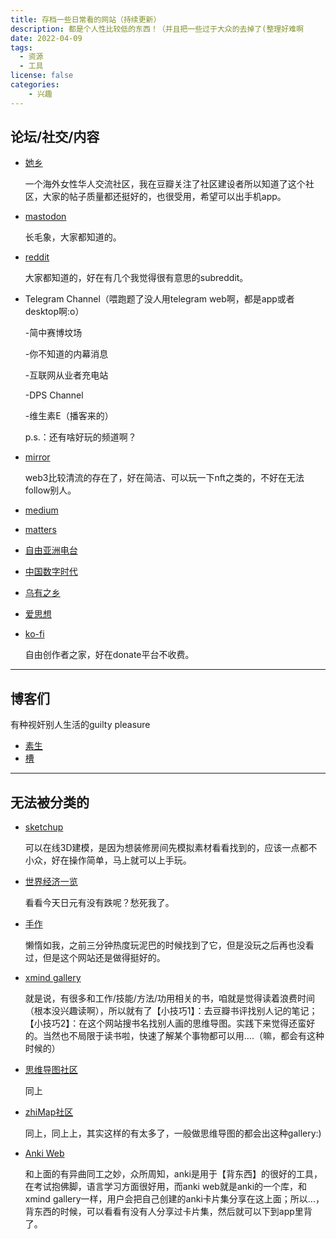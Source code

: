 ```yaml
---
title: 存档一些日常看的网站（持续更新）
description: 都是个人性比较低的东西！（并且把一些过于大众的去掉了(整理好难啊
date: 2022-04-09
tags:
  - 资源
  - 工具
license: false
categories:
    - 兴趣
---
```


## 论坛/社交/内容
- [她乡](https://womenoverseas.com/)
	
	一个海外女性华人交流社区，我在豆瓣关注了社区建设者所以知道了这个社区，大家的帖子质量都还挺好的，也很受用，希望可以出手机app。
- [mastodon](https://mastodon.social/web/home)
	
	长毛象，大家都知道的。
- [reddit](https://www.reddit.com/)
	
	 大家都知道的，好在有几个我觉得很有意思的subreddit。
- Telegram Channel（喂跑题了没人用telegram web啊，都是app或者desktop啊:o）
	
	-简中赛博坟场
	
	-你不知道的内幕消息
	
	-互联网从业者充电站
	
	-DPS Channel
	
	-维生素E（播客来的）
	
	p.s.：还有啥好玩的频道啊？
- [mirror](https://mirror.xyz/)
	
	web3比较清流的存在了，好在简洁、可以玩一下nft之类的，不好在无法follow别人。
- [medium](https://medium.com/)
- [matters](https://matters.news/)
- [自由亚洲电台](https://www.rfa.org/mandarin)
- [中国数字时代](https://chinadigitaltimes.net/chinese/)
- [乌有之乡](http://m.wyzxwk.com/)
- [爱思想](https://www.aisixiang.com/)
- [ko-fi](https://ko-fi.com/Manage/)
	
	自由创作者之家，好在donate平台不收费。

---
## 博客们
有种视奸别人生活的guilty pleasure
- [素生](https://z.arlmy.me/)
- [槽](https://miyehn.me/blog/)

---
## 无法被分类的
- [sketchup](https://app.sketchup.com/app?hl=en)
	
	可以在线3D建模，是因为想装修房间先模拟素材看看找到的，应该一点都不小众，好在操作简单，马上就可以上手玩。
- [世界经济一览](https://zh.tradingeconomics.com/stocks)
	
	看看今天日元有没有跌呢？愁死我了。
- [手作](https://www.kiinii.com/)
	 
	 懒惰如我，之前三分钟热度玩泥巴的时候找到了它，但是没玩之后再也没看过，但是这个网站还是做得挺好的。
- [xmind gallery](https://www.xmind.net/share/?category=zh)
	
	就是说，有很多和工作/技能/方法/功用相关的书，咱就是觉得读着浪费时间（根本没兴趣读啊），所以就有了【小技巧1】：去豆瓣书评找别人记的笔记；【小技巧2】：在这个网站搜书名找别人画的思维导图。实践下来觉得还蛮好的。当然也不局限于读书啦，快速了解某个事物都可以用....（嘛，都会有这种时候的）
- [思维导图社区](https://mm.edrawsoft.cn/community/show/1)
	
	同上
- [zhiMap社区](https://zhimap.com/gallery)
	
	同上，同上上，其实这样的有太多了，一般做思维导图的都会出这种gallery:)
- [Anki Web](https://ankiweb.net/about)
	
	和上面的有异曲同工之妙，众所周知，anki是用于【背东西】的很好的工具，在考试抱佛脚，语言学习方面很好用，而anki web就是anki的一个库，和xmind gallery一样，用户会把自己创建的anki卡片集分享在这上面；所以...，背东西的时候，可以看看有没有人分享过卡片集，然后就可以下到app里背了。
